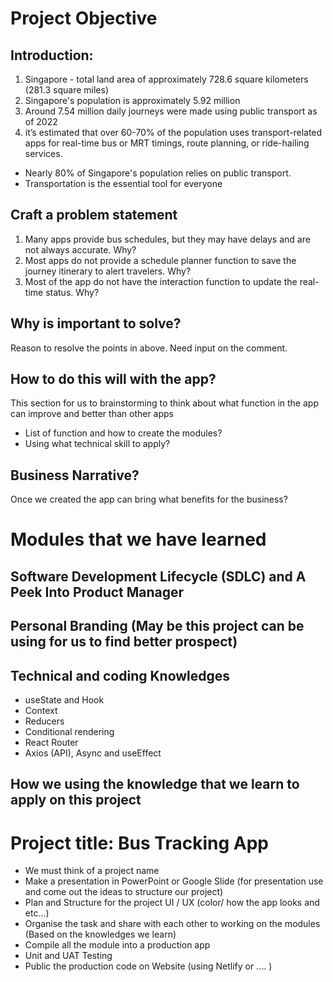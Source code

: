 #   Project Objective

##  Introduction:

1. Singapore - total land area of approximately 728.6 square kilometers (281.3 square miles)
2. Singapore's population is approximately 5.92 million
3. Around 7.54 million daily journeys were made using public transport as of 2022
4. it’s estimated that over 60-70% of the population uses transport-related apps for real-time bus or MRT timings, route planning, or ride-hailing services.

- Nearly 80% of Singapore's population relies on public transport.
- Transportation is the essential tool for everyone

##  Craft a problem statement
1. Many apps provide bus schedules, but they may have delays and are not always accurate. Why?
2. Most apps do not provide a schedule planner function to save the journey itinerary to alert travelers. Why?
3. Most of the app do not have the interaction function to update the real-time status. Why?

##  Why is important to solve?
Reason to resolve the points in above. Need input on the comment. 

##  How to do this will with the app?
This section for us to brainstorming to think about what function in the app can improve and better than other apps
- List of function and how to create the modules?
- Using what technical skill to apply?

##  Business Narrative?
Once we created the app can bring what benefits for the business?

#  Modules that we have learned

## Software Development Lifecycle (SDLC) and A Peek Into Product Manager

## Personal Branding (May be this project can be using for us to find better prospect)

## Technical and coding Knowledges
  - useState and Hook
  - Context
  - Reducers
  - Conditional rendering
  - React Router
  - Axios (API), Async and useEffect

## How we using the knowledge that we learn to apply on this project

# Project title: Bus Tracking App
  - We must think of a project name
  - Make a presentation in PowerPoint or Google Slide (for presentation use and come out the ideas to structure our project)
  - Plan and Structure for the project UI / UX (color/ how the app looks and etc...)
  - Organise the task and share with each other to working on the modules (Based on the knowledges we learn)
  - Compile all the module into a production app
  - Unit and UAT Testing
  - Public the production code on Website (using Netlify or .... )
